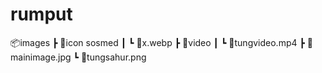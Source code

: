 # rumput
📦images
 ┣ 📂icon sosmed
 ┃ ┗ 📜x.webp
 ┣ 📂video
 ┃ ┗ 📜tungvideo.mp4
 ┣ 📜mainimage.jpg
 ┗ 📜tungsahur.png
